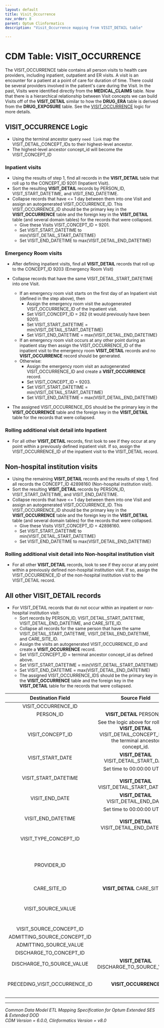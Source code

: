 ```yaml
---
layout: default
title: Visit_Occurrence
nav_order: 8
parent: Optum Clinformatics
description: "Visit_Occurrence mapping from VISIT_DETAIL table"

---
```

# CDM Table: VISIT_OCCURRENCE

The VISIT_OCCURRENCE table contains all person visits to health care providers, including inpatient, outpatient and ER visits. A visit is an encounter for a patient at a point of care for duration of time. There could be several providers involved in the patient's care during the Visit. In the past, Visits were identified directly from the **MEDICAL_CLAIMS** table. Now that there is a hierarchical relationship between Visit concepts we can build Visits off of the **VISIT_DETAIL** similar to how the **DRUG_ERA** table is derived from the **DRUG_EXPOSURE** table. See the [VISIT_OCCURRENCE](#VISIT_OCCURRENCE-Logic) logic for more details.

## **VISIT_OCCURRENCE** Logic
- Using the terminal ancestor query `need link` map the VISIT_DETAIL_CONCEPT_IDs to their highest-level ancestor.
- The highest-level ancestor concept_id will become the VISIT_CONCEPT_ID

### **Inpatient visits**
- Using the results of step 1, find all records in the **VISIT_DETAIL** table that roll up to the CONCEPT_ID 9201 (Inpatient Visit).
- Sort the resulting **VISIT_DETAIL** records by PERSON_ID, VISIT_START_DATETIME, and VISIT_END_DATETIME.
- Collapse records that have <= 1 day between them into one Visit and assign an autogenerated VISIT_OCCURRENCE_ID. This VISIT_OCCURRENCE_ID should be the primary key in the **VISIT_OCCURRENCE** table and the foreign key in the **VISIT_DETAIL** table (and several domain tables) for the records that were collapsed. 
    - Give these Visits VISIT_CONCEPT_ID = 9201. 
    - Set VISIT_START_DATETIME to min(VISIT_DETAIL_START_DATETIME)
    - Set VISIT_END_DATETIME to max(VISIT_DETAIL_END_DATETIME)

### **Emergency Room visits**
- After defining inpatient visits, find all **VISIT_DETAIL** records that roll up to the CONCEPT_ID 9203 (Emergency Room Visit)
- Collapse records that have the same VISIT_DETAIL_START_DATETIME into one Visit. 
    - If an emergency room visit starts on the first day of an Inpatient visit (defined in the step above), then 
        - Assign the emergency room visit the autogenerated VISIT_OCCURRENCE_ID of the Inpatient visit.
        - Set VISIT_CONCEPT_ID = 262 (it would previously have been 9201). 
        - Set VISIT_START_DATETIME = min(VISIT_DETAIL_START_DATETIME)
        - Set VISIT_END_DATETIME = max(VISIT_DETAIL_END_DATETIME)
    - If an emergency room visit occurs at any other point during an inpatient stay then assign the VISIT_OCCURRENCE_ID of the inpatient visit to the emergency room **VISIT_DETAIL** records and no **VISIT_OCCURRENCE** record should be generated. 
    - Otherwise:
        - Assign the emergency room visit an autogenerated VISIT_OCCURRENCE_ID and create a **VISIT_OCCURRENCE** record.
        - Set VISIT_CONCEPT_ID = 9203. 
        - Set VISIT_START_DATETIME = min(VISIT_DETAIL_START_DATETIME)
        - Set VISIT_END_DATETIME = max(VISIT_DETAIL_END_DATETIME)

- The assigned VISIT_OCCURRENCE_IDS should be the primary key in the **VISIT_OCCURRENCE** table and the foreign key in the **VISIT_DETAIL** table for the records that were collapsed. 

### **Rolling additional visit detail into Inpatient**
- For all other **VISIT_DETAIL** records, first look to see if they occur at any point within a previously defined inpatient visit. If so, assign the VISIT_OCCURRENCE_ID of the inpatient visit to the VISIT_DETAIL record. 

## Non-hospital institution visits
- Using the remaining **VISIT_DETAIL** records and the results of step 1, find all records the CONCEPT_ID 42898160 (Non-hospital institution visit).
- Sort the resulting **VISIT_DETAIL** records by PERSON_ID, VISIT_START_DATETIME, and VISIT_END_DATETIME.
- Collapse records that have <= 1 day between them into one Visit and assign an autogenerated VISIT_OCCURRENCE_ID. This VISIT_OCCURRENCE_ID should be the primary key in the **VISIT_OCCURRENCE** table and the foreign key in the **VISIT_DETAIL** table (and several domain tables) for the records that were collapsed. 
    - Give these Visits VISIT_CONCEPT_ID = 42898160. 
    - Set VISIT_START_DATETIME to min(VISIT_DETAIL_START_DATETIME)
    - Set VISIT_END_DATETIME to max(VISIT_DETAIL_END_DATETIME)
### **Rolling additional visit detail into Non-hospital institution visit**
- For all other **VISIT_DETAIL** records, look to see if they occur at any point within a previously defined non-hospital institution visit. If so, assign the VISIT_OCCURRENCE_ID of the non-hospital institution visit to the VISIT_DETAIL record. 

## All other **VISIT_DETAIL** records
- For VISIT_DETAIL records that do not occur within an inpatient or non-hospital institution visit:
    - Sort records by PERSON_ID, VISIT_DETAIL_START_DATETIME, VISIT_DETAIL_END_DATETIME, and CARE_SITE_ID.
    - Collapse all records for the same person that have the same VISIT_DETAIL_START_DATETIME, VISIT_DETAIL_END_DATETIME, and CARE_SITE_ID.
    - Assign the visits an autogenerated VISIT_OCCURRENCE_ID and create a **VISIT_OCCURRENCE** record.
    - Set VISIT_CONCEPT_ID = terminal ancestor concept_id as defined above. 
    - Set VISIT_START_DATETIME = min(VISIT_DETAIL_START_DATETIME)
    - Set VISIT_END_DATETIME = max(VISIT_DETAIL_END_DATETIME)
    - The assigned VISIT_OCCURRENCE_IDS should be the primary key in the **VISIT_OCCURRENCE** table and the foreign key in the **VISIT_DETAIL** table for the records that were collapsed. 

**Destination Field**|**Source Field**|**Applied Rule**|**Comment**
:-----:|:-----:|:-----:|:-----:
VISIT_OCCURRENCE_ID| |System generated.|
PERSON_ID|**VISIT_DETAIL** PERSON_ID||
VISIT_CONCEPT_ID|See the logic above for rolling up **VISIT_DETAIL** VISIT_DETAIL_CONCEPT_ID the the terminal ancestor concept_id.|
VISIT_START_DATE|**VISIT_DETAIL** VISIT_DETAIL_START_DATE| Use min(VISIT_DETAIL_START_DATE) |
VISIT_START_DATETIME|Set time to 00:00:00 UTC tz<br/><br/>**VISIT_DETAIL** VISIT_DETAIL_START_DATETIME| Use min(VISIT_DETAIL_START_DATETIME)  |
VISIT_END_DATE|**VISIT_DETAIL**<br/>VISIT_DETAIL_END_DATE| Use max(VISIT_DETAIL_END_DATE) |
VISIT_END_DATETIME|Set time to 00:00:00 UTC tz<br/><br/>**VISIT_DETAIL**<br/>VISIT_DETAIL_END_DATETIME| Use max(VISIT_DETAIL_END_DATETIME)|
VISIT_TYPE_CONCEPT_ID| |Use concept [44818517 (Visit derived from encounter on claim)](http://www.ohdsi.org/web/atlas/#/concept/44818517)|
PROVIDER_ID||Use the VISIT_DETAIL records to find provider associated with a visit. If there are more than one provider_id, then sort by inpatient>emergency room>outpatient and pick the first occurrrence by date.|
CARE_SITE_ID|**VISIT_DETAIL** CARE_SITE_ID |  |
VISIT_SOURCE_VALUE|  | This will be blank though the VISIT_OCCURRENCE_ID can be linked back to VISIT_DETAIL which can then be linked to the source through the VISIT_DETAIL_SOURCE_VALUE|
VISIT_SOURCE_CONCEPT_ID| | 0 |
ADMITTING_SOURCE_CONCEPT_ID| | 0 |
ADMITTING_SOURCE_VALUE| | NULL |
DISCHARGE_TO_CONCEPT_ID|| |
DISCHARGE_TO_SOURCE_VALUE|**VISIT_DETAIL**<br/>DISCHARGE_TO_SOURCE_VALUE| |
PRECEDING_VISIT_OCCURRENCE_ID|**VISIT_OCCURRENCE** | For a given person, find the previous visit and reference it. | A foreign key to the **VISIT_OCCURRENCE** table of the visit immediately

---
*Common Data Model ETL Mapping Specification for Optum Extended SES & Extended DOD*
<br>*CDM Version = 6.0.0, Clinformatics Version = v8.0*